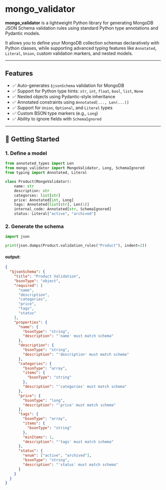 # mongo_validator

**mongo_validator** is a lightweight Python library for generating MongoDB JSON Schema validation rules using standard Python type annotations and Pydantic models.

It allows you to define your MongoDB collection schemas declaratively with Python classes, while supporting advanced typing features like `Annotated`, `Literal`, `Union`, custom validation markers, and nested models.

---

## Features

- ✅ Auto-generates `$jsonSchema` validation for MongoDB
- ✅ Support for Python type hints: `str`, `int`, `float`, `bool`, `list`, `None`
- ✅ Nested objects using Pydantic-style inheritance
- ✅ Annotated constraints using `Annotated[..., Len(...)]`
- ✅ Support for `Union`, `Optional`, and `Literal` types
- ✅ Custom BSON type markers (e.g., `Long`)
- ✅ Ability to ignore fields with `SchemaIgnored`

---

## 🚀 Getting Started

### 1. Define a model

```python
from annotated_types import Len
from mongo_validator import MongoValidator, Long, SchemaIgnored
from typing import Annotated, Literal

class Product(MongoValidator):
    name: str
    description: str
    categories: list[str]
    price: Annotated[int, Long]
    tags: Annotated[list[str], Len(1)]
    internal_code: Annotated[str, SchemaIgnored]
    status: Literal["active", "archived"]
```

### 2. Generate the schema

```python
import json

print(json.dumps(Product.validation_rules("Product"), indent=2))
```

#### output:
```json
{
  "$jsonSchema": {
    "title": "Product Validation",
    "bsonType": "object",
    "required": [
      "name",
      "description",
      "categories",
      "price",
      "tags",
      "status"
    ],
    "properties": {
      "name": {
        "bsonType": "string",
        "description": "'name' must match schema"
      },
      "description": {
        "bsonType": "string",
        "description": "'description' must match schema"
      },
      "categories": {
        "bsonType": "array",
        "items": {
          "bsonType": "string"
        },
        "description": "'categories' must match schema"
      },
      "price": {
        "bsonType": "long",
        "description": "'price' must match schema"
      },
      "tags": {
        "bsonType": "array",
        "items": {
          "bsonType": "string"
        },
        "minItems": 1,
        "description": "'tags' must match schema"
      },
      "status": {
        "enum": ["active", "archived"],
        "bsonType": "string",
        "description": "'status' must match schema"
      }
    }
  }
}

```
